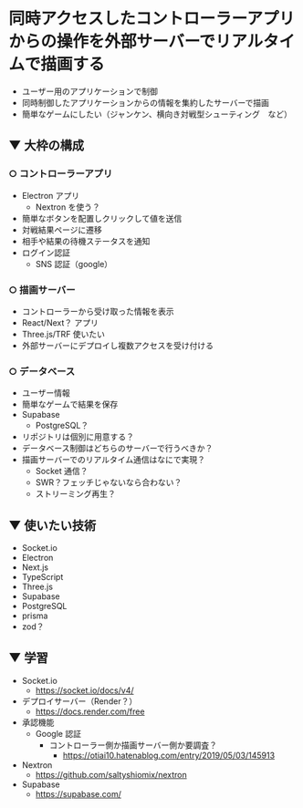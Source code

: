 # 同時アクセスしたコントローラーアプリからの操作を外部サーバーでリアルタイムで描画する

- ユーザー用のアプリケーションで制御
- 同時制御したアプリケーションからの情報を集約したサーバーで描画
- 簡単なゲームにしたい（ジャンケン、横向き対戦型シューティング　など）

## ▼ 大枠の構成

### ○ コントローラーアプリ

- Electron アプリ
  - Nextron を使う？
- 簡単なボタンを配置しクリックして値を送信
- 対戦結果ページに遷移
- 相手や結果の待機ステータスを通知
- ログイン認証
  - SNS 認証（google）

### ○ 描画サーバー

- コントローラーから受け取った情報を表示
- React/Next？ アプリ
- Three.js/TRF 使いたい
- 外部サーバーにデプロイし複数アクセスを受け付ける

### ○ データベース

- ユーザー情報
- 簡単なゲームで結果を保存
- Supabase
  - PostgreSQL？
- リポジトリは個別に用意する？
- データベース制御はどちらのサーバーで行うべきか？
- 描画サーバーでのリアルタイム通信はなにで実現？
  - Socket 通信？
  - SWR？フェッチじゃないなら合わない？
  - ストリーミング再生？

## ▼ 使いたい技術

- Socket.io
- Electron
- Next.js
- TypeScript
- Three.js
- Supabase
- PostgreSQL
- prisma
- zod？

## ▼ 学習

- Socket.io
  - https://socket.io/docs/v4/
- デプロイサーバー（Render？）
  - https://docs.render.com/free
- 承認機能
  - Google 認証
    - コントローラー側か描画サーバー側か要調査？
      - https://otiai10.hatenablog.com/entry/2019/05/03/145913
- Nextron
  - https://github.com/saltyshiomix/nextron
- Supabase
  - https://supabase.com/
